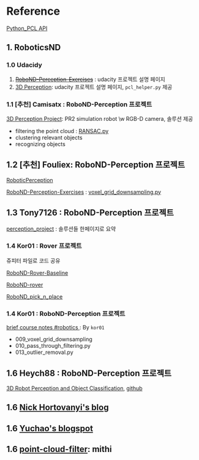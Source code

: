 # Reference 

[Python_PCL API](http://strawlab.github.io/python-pcl/)




## 1. RoboticsND

### 1.0 Udacidy 

1. ~~[RoboND-Perception-Exercises](https://github.com/udacity/RoboND-Perception-Exercises)~~ : udacity 프로젝트 설명 페이지 
2. [3D Perception](https://github.com/udacity/RoboND-Perception-Project): udacity 프로젝트 설명 페이지, `pcl_helper.py` 제공


### 1.1 [추천] Camisatx : RoboND-Perception 프로젝트

[3D Perception Project](https://github.com/camisatx/RoboticsND/blob/master/projects/perception/README.md): PR2 simulation robot \w RGB-D camera, 솔루션 제공 
- filtering the point cloud : [RANSAC.py](https://github.com/camisatx/RoboticsND/blob/master/projects/perception/Exercise-1/RANSAC.py)
- clustering relevant objects 
- recognizing objects



## 1.2 [추천] Fouliex: RoboND-Perception 프로젝트

[RoboticPerception](https://github.com/fouliex/RoboticPerception)

[RoboND-Perception-Exercises](https://github.com/fouliex/RoboND-Perception-Exercises) : [voxel_grid_downsampling.py](https://github.com/fouliex/RoboND-Perception-Exercises/blob/master/Exercise-1/voxel_grid_downsampling.py)

## 1.3 Tony7126 : RoboND-Perception 프로젝트
 
[perception_project](https://github.com/tony7126/perception_project) : 솔루션들 한페이지로 요약


### 1.4 Kor01 : Rover 프로젝트 

쥬피터 파일로 코드 공유 
 
[RoboND-Rover-Baseline](https://github.com/kor01/RoboND-Rover-Baseline)

[RoboND-rover](https://github.com/kor01/RoboND-rover)
 
[RoboND_pick_n_place](https://github.com/kor01/RoboND_pick_n_place)

### 1.4 Kor01 : RoboND-Perception 프로젝트

[brief course notes #robotics ](https://gist.github.com/kor01/84b4c1c590583533811781a9209f243e): By `kor01`
- 009_voxel_grid_downsampling
- 010_pass_through_filtering.py
- 013_outlier_removal.py





## 1.6 Heych88 : RoboND-Perception 프로젝트


[3D Robot Perception and Object Classification](https://www.haidynmcleod.com/3d-robot-perception), [github](https://github.com/Heych88/udacity-robond-Perception)




## 1.6 [Nick Hortovanyi's blog](https://hortovanyi.wordpress.com/tag/robond/)

## 1.6 [Yuchao's blogspot ](http://www.yuchao.us/2017/09/robot-nd-a3-perception.html)

## 1.6 [point-cloud-filter](https://github.com/mithi/point-cloud-filter): mithi








